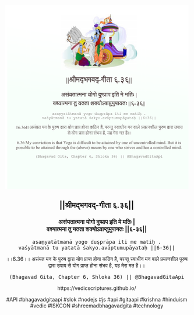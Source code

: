 <img src="../../asset/BG_6_36.png"/>
<center><h2>||श्रीमद्‍भगवद्‍-गीता ६.३६||</h2>
<h3>असंयतात्मना योगो दुष्प्राप इति मे मतिः |<br/>वश्यात्मना तु यतता शक्योऽवाप्तुमुपायतः ||६-३६||</h3>
<pre>asaṃyatātmanā yogo duṣprāpa iti me matiḥ .<br/>vaśyātmanā tu yatatā śakyo.avāptumupāyataḥ ||6-36||</pre>
<p>।।6.36।। असंयत मन के पुरुष द्वारा योग प्राप्त होना कठिन है, परन्तु स्वाधीन मन वाले प्रयत्नशील पुरुष द्वारा उपाय से योग प्राप्त होना संभव है, यह मेरा मत है।।</p>
<pre>(Bhagavad Gita, Chapter 6, Shloka 36) || @BhagavadGitaApi</pre><p>https://vedicscriptures.github.io/</p><p>#API #bhagavadgitaapi #slok #nodejs #js #api #gitaapi #krishna #hinduism #vedic #ISKCON #shreemadbhagavadgita #technology</p></center>
